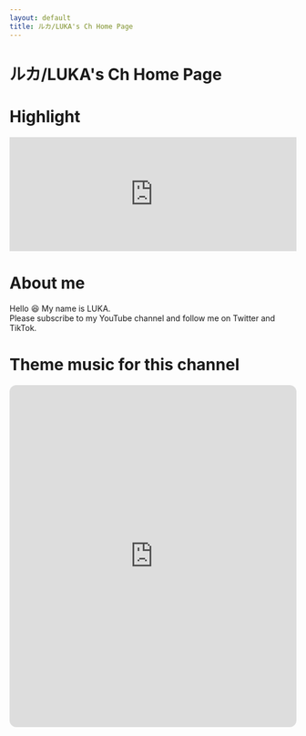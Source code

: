 ```yaml
---
layout: default
title: ルカ/LUKA's Ch Home Page
---
```


ルカ/LUKA's Ch Home Page
=========================  

<script src="https://apis.google.com/js/platform.js"></script>

<div class="g-ytsubscribe" data-channelid="UCEHB3UmEtM_TLHqFjyRcxyA" data-layout="full" data-count="default"></div>

# Highlight
<iframe width="100%" height="200" src="https://www.youtube.com/embed/6WD83XqPB-k" title="YouTube video player" frameborder="0" allow="accelerometer; autoplay; clipboard-write; encrypted-media; gyroscope; picture-in-picture; web-share" allowfullscreen></iframe>

# About me
Hello 😆 My name is LUKA.  
Please subscribe to my YouTube channel and follow me on Twitter and TikTok.
# Theme music for this channel

<iframe style="border-radius:12px" src="https://open.spotify.com/embed/playlist/3BaGMDJOD0bWnco0fqf4f8?utm_source=generator&theme=0" width="100%" height="600" frameBorder="0" allowfullscreen="" allow="autoplay; clipboard-write; encrypted-media; fullscreen; picture-in-picture" loading="lazy"></iframe>
